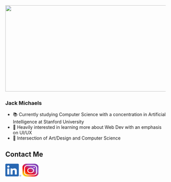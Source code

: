 <img src="./intro.gif" width="1000" height="270">

### Jack Michaels
- :books: Currently studying Computer Science with a concentration in Artificial Intelligence at Stanford University 
- :mag_right: Heavily interested in learning more about Web Dev with an emphasis on UI/UX
- :art: Intersection of Art/Design and Computer Science

## Contact Me
<a href="https://linkedin.com/jack-michaels"></a><img src="./images/linkedin.png" width="50" height="40">
<a href="https://instagram.com/jackfm23"></a><img src="./images/instagram.jpeg" width="50" height="40">
